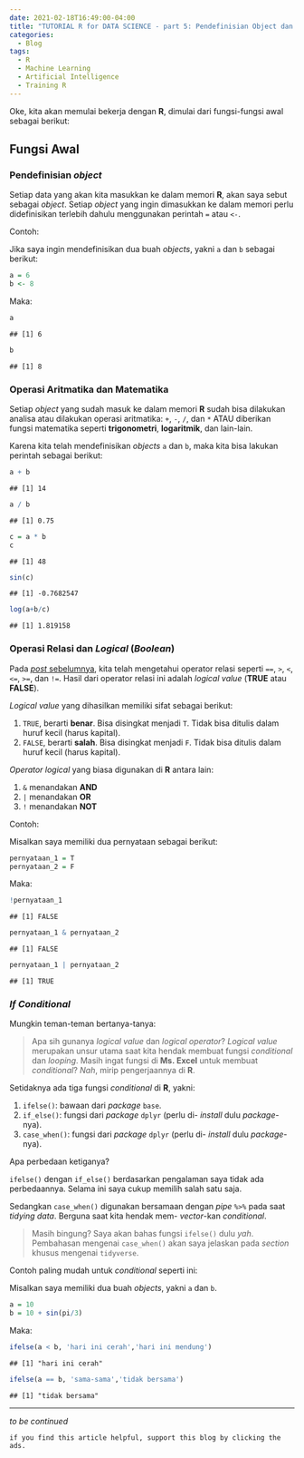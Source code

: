 ```yaml
---
date: 2021-02-18T16:49:00-04:00
title: "TUTORIAL R for DATA SCIENCE - part 5: Pendefinisian Object dan Operasi Relasi"
categories:
  - Blog
tags:
  - R
  - Machine Learning
  - Artificial Intelligence
  - Training R
---
```


Oke, kita akan memulai bekerja dengan **R**, dimulai dari fungsi-fungsi
awal sebagai berikut:

## Fungsi Awal

### Pendefinisian *object*

Setiap data yang akan kita masukkan ke dalam memori **R**, akan saya
sebut sebagai *object*. Setiap *object* yang ingin dimasukkan ke dalam
memori perlu didefinisikan terlebih dahulu menggunakan perintah `=` atau
`<-`.

Contoh:

Jika saya ingin mendefinisikan dua buah *objects*, yakni `a` dan `b`
sebagai berikut:

``` r
a = 6
b <- 8
```

Maka:

``` r
a
```

    ## [1] 6

``` r
b
```

    ## [1] 8

### Operasi Aritmatika dan Matematika

Setiap *object* yang sudah masuk ke dalam memori **R** sudah bisa
dilakukan analisa atau dilakukan operasi aritmatika: `+`, `-`, `/`, dan
`*` ATAU diberikan fungsi matematika seperti **trigonometri**,
**logaritmik**, dan lain-lain.

Karena kita telah mendefinisikan *objects* `a` dan `b`, maka kita bisa
lakukan perintah sebagai berikut:

``` r
a + b
```

    ## [1] 14

``` r
a / b
```

    ## [1] 0.75

``` r
c = a * b
c
```

    ## [1] 48

``` r
sin(c)
```

    ## [1] -0.7682547

``` r
log(a+b/c)
```

    ## [1] 1.819158

### Operasi Relasi dan *Logical* (*Boolean*)

Pada [*post*
sebelumnya](https://ikanx101.com/blog/train-r-2/#mengenal-operator-dasar),
kita telah mengetahui operator relasi seperti `==`, `>`, `<`, `<=`,
`>=`, dan `!=`. Hasil dari operator relasi ini adalah *logical value*
(**TRUE** atau **FALSE**).

*Logical value* yang dihasilkan memiliki sifat sebagai berikut:

1.  `TRUE`, berarti **benar**. Bisa disingkat menjadi `T`. Tidak bisa
    ditulis dalam huruf kecil (harus kapital).
2.  `FALSE`, berarti **salah**. Bisa disingkat menjadi `F`. Tidak bisa
    ditulis dalam huruf kecil (harus kapital).

*Operator logical* yang biasa digunakan di **R** antara lain:

1.  `&` menandakan **AND**
2.  `|` menandakan **OR**
3.  `!` menandakan **NOT**

Contoh:

Misalkan saya memiliki dua pernyataan sebagai berikut:

``` r
pernyataan_1 = T
pernyataan_2 = F
```

Maka:

``` r
!pernyataan_1
```

    ## [1] FALSE

``` r
pernyataan_1 & pernyataan_2
```

    ## [1] FALSE

``` r
pernyataan_1 | pernyataan_2
```

    ## [1] TRUE

### *If Conditional*

Mungkin teman-teman bertanya-tanya:

> Apa sih gunanya *logical value* dan *logical operator*? *Logical
> value* merupakan unsur utama saat kita hendak membuat fungsi
> *conditional* dan *looping*. Masih ingat fungsi di **Ms. Excel** untuk
> membuat *conditional*? *Nah*, mirip pengerjaannya di **R**.

Setidaknya ada tiga fungsi *conditional* di **R**, yakni:

1.  `ifelse()`: bawaan dari *package* `base`.
2.  `if_else()`: fungsi dari *package* `dplyr` (perlu di- *install* dulu
    *package*-nya).
3.  `case_when()`: fungsi dari *package* `dplyr` (perlu di- *install*
    dulu *package*-nya).

Apa perbedaan ketiganya?

`ifelse()` dengan `if_else()` berdasarkan pengalaman saya tidak ada
perbedaannya. Selama ini saya cukup memilih salah satu saja.

Sedangkan `case_when()` digunakan bersamaan dengan *pipe* `%>%` pada
saat *tidying data*. Berguna saat kita hendak mem- *vector*-kan
*conditional*.

> Masih bingung? Saya akan bahas fungsi `ifelse()` dulu *yah*.
> Pembahasan mengenai `case_when()` akan saya jelaskan pada *section*
> khusus mengenai `tidyverse`.

Contoh paling mudah untuk *conditional* seperti ini:

Misalkan saya memiliki dua buah *objects*, yakni `a` dan `b`.

``` r
a = 10
b = 10 + sin(pi/3)
```

Maka:

``` r
ifelse(a < b, 'hari ini cerah','hari ini mendung')
```

    ## [1] "hari ini cerah"

``` r
ifelse(a == b, 'sama-sama','tidak bersama')
```

    ## [1] "tidak bersama"

-----

*to be continued*

`if you find this article helpful, support this blog by clicking the
ads.`
